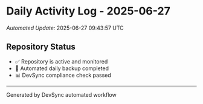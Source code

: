 # Daily Activity Log - 2025-06-27

*Automated Update:* 2025-06-27 09:43:57 UTC

## Repository Status
- ✅ Repository is active and monitored
- 🔄 Automated daily backup completed
- 📊 DevSync compliance check passed

---
Generated by DevSync automated workflow
